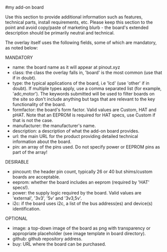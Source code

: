 <!--
---
name: My Add-on Board
class: board
type: other
formfactor: Custom
manufacturer: Company
description: An add-on board for the Raspberry Pi
url: https://my-addon-board.com
github: https://github.com/my-addon-board-repo.com
buy: http://buy-my-addon-board.com
image: 'image.png'
pincount: 40
eeprom: no
power:
  '1':
  '2':
ground:
  '6':
  '9':
  '14':
  '20':
  '25':
  '30':
  '34':
  '39':
pin:
  '3':
    mode: i2c
  '5':
    mode: i2c
  '7':
    name: Enable
    mode: output
    active: high
i2c:
  '0x00':
    name: device display name
    device: chip name
-->
#my add-on board

Use this section to provide additional information such as features, technical parts, install requirements, etc. Please keep this section to the point and avoid copy/paste of marketing blurb - the board's extended description should be primarily neutral and technical.

The overlay itself uses the following fields, some of which are mandatory, as noted below:

MANDATORY  
* name: the board name as it will appear at pinout.xyz  
* class: the class the overlay falls in, 'board' is the most common (use that if in doubt).  
* type: the typical applications of the board, i.e 'lcd' (use 'other' if in doubt). If multiple types apply, use a comma separated list (for example, 'adc,motor'). The keywords submitted will be used to filter boards on the site so don't include anything but tags that are relevant to the key functionality of the board.
* formfactor: the board's form factor. Valid values are Custom, HAT and pHAT. Note that an EEPROM is required for HAT specs, use Custom if that is not the case.
* manufacturer: the manufacturer's name.  
* description: a description of what the add-on board provides.  
* url: the main URL for the product providing detailed technical information about the board.  
* pin: an array of the pins used. Do not specify power or EEPROM pins as part of the array!  

DESIRABLE  
* pincount: the header pin count, typically 26 or 40 but shims/custom boards are acceptable.  
* eeprom: whether the board includes an eeprom (required by 'HAT' specs!).  
* power: the supply logic required by the board. Valid values are 'external', '3v3', '5v' and '3v3,5v'.  
* i2c: if the board uses i2c, a list of the bus address(es) and device(s) identification.  

OPTIONAL  
* image: a top-down image of the board as png with transparency or appropriate placeholder (see image template in board directory).  
* github: github repository address.  
* buy: URL where the board can be purchased.  
